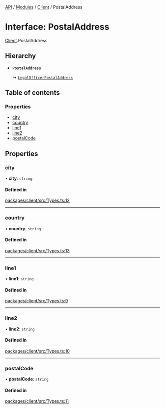 [API](../API.md) / [Modules](../modules.md) / [Client](../modules/Client.md) / PostalAddress

# Interface: PostalAddress

[Client](../modules/Client.md).PostalAddress

## Hierarchy

- **`PostalAddress`**

  ↳ [`LegalOfficerPostalAddress`](Client.LegalOfficerPostalAddress.md)

## Table of contents

### Properties

- [city](Client.PostalAddress.md#city)
- [country](Client.PostalAddress.md#country)
- [line1](Client.PostalAddress.md#line1)
- [line2](Client.PostalAddress.md#line2)
- [postalCode](Client.PostalAddress.md#postalcode)

## Properties

### city

• **city**: `string`

#### Defined in

[packages/client/src/Types.ts:12](https://github.com/logion-network/logion-api/blob/main/packages/client/src/Types.ts#L12)

___

### country

• **country**: `string`

#### Defined in

[packages/client/src/Types.ts:13](https://github.com/logion-network/logion-api/blob/main/packages/client/src/Types.ts#L13)

___

### line1

• **line1**: `string`

#### Defined in

[packages/client/src/Types.ts:9](https://github.com/logion-network/logion-api/blob/main/packages/client/src/Types.ts#L9)

___

### line2

• **line2**: `string`

#### Defined in

[packages/client/src/Types.ts:10](https://github.com/logion-network/logion-api/blob/main/packages/client/src/Types.ts#L10)

___

### postalCode

• **postalCode**: `string`

#### Defined in

[packages/client/src/Types.ts:11](https://github.com/logion-network/logion-api/blob/main/packages/client/src/Types.ts#L11)
